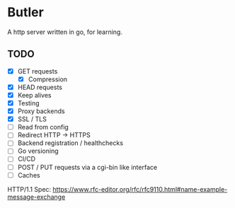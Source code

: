 # Butler

A http server written in go, for learning.

## TODO

* [x] GET requests
  * [x] Compression
* [x] HEAD requests
* [x] Keep alives
* [x] Testing
* [x] Proxy backends
* [x] SSL / TLS
* [ ] Read from config
* [ ] Redirect HTTP -> HTTPS
* [ ] Backend registration / healthchecks
* [ ] Go versioning
* [ ] CI/CD
* [ ] POST / PUT requests via a cgi-bin like interface
* [ ] Caches

HTTP/1.1 Spec: https://www.rfc-editor.org/rfc/rfc9110.html#name-example-message-exchange
